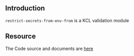 ## Introduction

`restrict-secrets-from-env-from` is a KCL validation module

## Resource

The Code source and documents are [here](https://github.com/kcl-lang/modules/tree/main/restrict-secrets-from-env-from)
